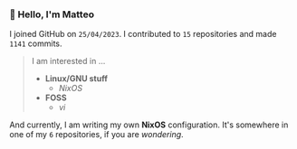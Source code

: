 ### 👋 Hello, I'm Matteo

I joined GitHub on `25/04/2023`.
I contributed to `15` repositories and made `1141` commits.

> I am interested in ...
> 
> - **Linux/GNU stuff**
>     - *NixOS*
> - **FOSS**
>   - *vi*

And currently, I am writing my own **NixOS** configuration. It's somewhere in one of my `6` repositories, if you are *wondering*.
